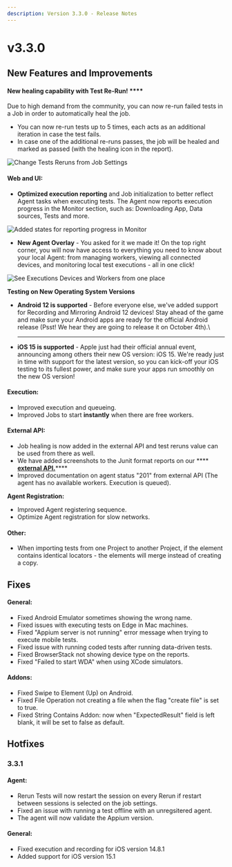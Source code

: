 ```yaml
---
description: Version 3.3.0 - Release Notes
---
```


# v3.3.0

## New Features and Improvements

#### New healing capability with Test Re-Run! ****&#x20;

Due to high demand from the community, you can now re-run failed tests in a Job in order to automatically heal the job.

* You can now re-run tests up to 5 times, each acts as an additional iteration in case the test fails.
* In case one of the additional re-runs passes, the job will be healed and marked as passed (with the healing icon in the report).

![Change Tests Reruns from Job Settings ](<../.gitbook/assets/image (428).png>)



#### Web and UI:

* **Optimized execution reporting** and Job initialization to better reflect Agent tasks when executing tests. The Agent now reports execution progress in the Monitor section, such as: Downloading App, Data sources, Tests and more.&#x20;

![Added states for reporting progress in Monitor](<../.gitbook/assets/image (409).png>)

* **New Agent Overlay** - You asked for it we made it! On the top right corner, you will now have access to everything you need to know about your local Agent: from managing workers, viewing all connected devices, and monitoring local test executions - all in one click!

![See Executions Devices and Workers from one place](<../.gitbook/assets/image (429).png>)



**Testing on New Operating System Versions**

* **Android 12 is supported** - Before everyone else, we've added support for Recording and Mirroring Android 12 devices! Stay ahead of the game and make sure your Android apps are ready for the official Android release (Psst! We hear they are going to release it on October 4th).\
  ****
* **iOS 15 is supported** - Apple just had their official annual event, announcing among others their new OS version: iOS 15. We're ready just in time with support for the latest version, so you can kick-off your iOS testing to its fullest power, and make sure your apps run smoothly on the new OS version!



#### Execution:

* Improved execution and queueing.
* Improved Jobs to start **instantly** when there are free workers.

####

#### External API:

* Job healing is now added in the external API and test reruns value can be used from there as well.
* We have added screenshots to the Junit format reports on our **** [**external API.**](https://api.testproject.io/docs/v2/#/Reports/Reports\_GetV2ProjectsByProjectIdJobsByJobIdReportsLatest)****
* Improved documentation on agent status "201" from external API (The agent has no available workers. Execution is queued).



**Agent Registration:**

* Improved Agent registering sequence.
* Optimize Agent registration for slow networks.\
  &#x20;

#### Other:

* When importing tests from one Project to another Project, if the element contains identical locators - the elements will merge instead of creating a copy.

## Fixes

#### General:

* Fixed Android Emulator sometimes showing the wrong name.
* Fixed issues with executing tests on Edge in Mac machines.&#x20;
* Fixed "Appium server is not running" error message when trying to execute mobile tests.
* Fixed issue with running coded tests after running data-driven tests.
* Fixed BrowserStack not showing device type on the reports.
* Fixed "Failed to start WDA" when using XCode simulators.

#### **Addons:**

* Fixed Swipe to Element (Up) on Android.
* Fixed File Operation not creating a file when the flag "create file" is set to true.
* Fixed String Contains Addon: now when "ExpectedResult" field is left blank, it will be set to false as default.

## Hotfixes

### 3.3.1

#### Agent:

* Rerun Tests will now restart the session on every Rerun if restart between sessions is selected on the job settings.
* Fixed an issue with running a test offline with an unregsitered agent.
* The agent will now validate the Appium version.

#### General:

* Fixed execution and recording for iOS version 14.8.1
* Added support for iOS version 15.1





